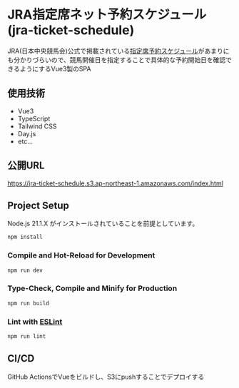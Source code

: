 # JRA指定席ネット予約スケジュール(jra-ticket-schedule)

JRA(日本中央競馬会)公式で掲載されている[指定席予約スケジュール](https://www.jra.go.jp/card/about/schedule.html)があまりにも分かりづらいので、競馬開催日を指定することで具体的な予約開始日を確認できるようにするVue3製のSPA

## 使用技術
- Vue3
- TypeScript
- Tailwind CSS
- Day.js
- etc...

## 公開URL
https://jra-ticket-schedule.s3.ap-northeast-1.amazonaws.com/index.html

## Project Setup

Node.js 21.1.X がインストールされていることを前提としています。

```sh
npm install
```

### Compile and Hot-Reload for Development

```sh
npm run dev
```

### Type-Check, Compile and Minify for Production

```sh
npm run build
```

### Lint with [ESLint](https://eslint.org/)

```sh
npm run lint
```

## CI/CD
GitHub ActionsでVueをビルドし、S3にpushすることでデプロイする